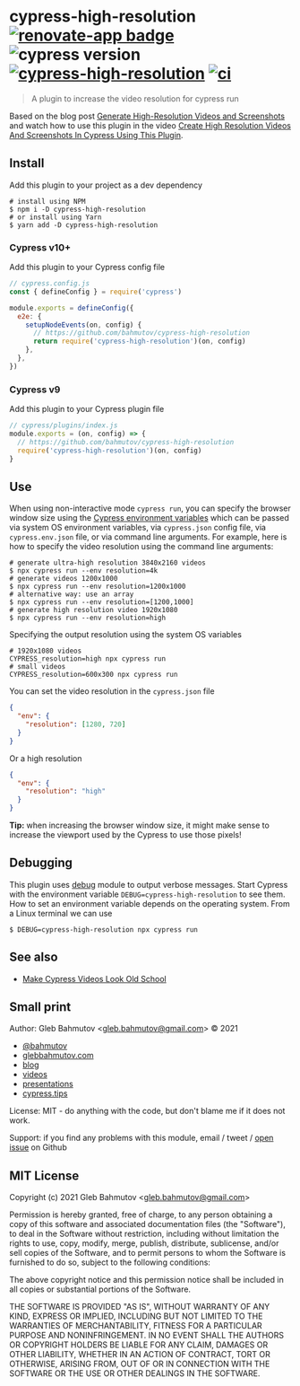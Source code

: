 # cypress-high-resolution [![renovate-app badge][renovate-badge]][renovate-app] ![cypress version](https://img.shields.io/badge/cypress-11.0.1-brightgreen) [![cypress-high-resolution](https://img.shields.io/endpoint?url=https://dashboard.cypress.io/badge/simple/e44x4z/main&style=flat&logo=cypress)](https://dashboard.cypress.io/projects/e44x4z/runs) [![ci](https://github.com/bahmutov/cypress-high-resolution/actions/workflows/ci.yml/badge.svg?branch=main&event=push)](https://github.com/bahmutov/cypress-high-resolution/actions/workflows/ci.yml)

> A plugin to increase the video resolution for cypress run

Based on the blog post [Generate High-Resolution Videos and Screenshots](https://www.cypress.io/blog/2021/03/01/generate-high-resolution-videos-and-screenshots/) and watch how to use this plugin in the video [Create High Resolution Videos And Screenshots In Cypress Using This Plugin](https://youtu.be/jAU4dLRXVIA).

## Install

Add this plugin to your project as a dev dependency

```
# install using NPM
$ npm i -D cypress-high-resolution
# or install using Yarn
$ yarn add -D cypress-high-resolution
```

### Cypress v10+

Add this plugin to your Cypress config file

```js
// cypress.config.js
const { defineConfig } = require('cypress')

module.exports = defineConfig({
  e2e: {
    setupNodeEvents(on, config) {
      // https://github.com/bahmutov/cypress-high-resolution
      return require('cypress-high-resolution')(on, config)
    },
  },
})
```

### Cypress v9

Add this plugin to your Cypress plugin file

```js
// cypress/plugins/index.js
module.exports = (on, config) => {
  // https://github.com/bahmutov/cypress-high-resolution
  require('cypress-high-resolution')(on, config)
}
```

## Use

When using non-interactive mode `cypress run`, you can specify the browser window size using the [Cypress environment variables](https://on.cypress.io/environment-variables) which can be passed via system OS environment variables, via `cypress.json` config file, via `cypress.env.json` file, or via command line arguments. For example, here is how to specify the video resolution using the command line arguments:

```
# generate ultra-high resolution 3840x2160 videos
$ npx cypress run --env resolution=4k
# generate videos 1200x1000
$ npx cypress run --env resolution=1200x1000
# alternative way: use an array
$ npx cypress run --env resolution=[1200,1000]
# generate high resolution video 1920x1080
$ npx cypress run --env resolution=high
```

Specifying the output resolution using the system OS variables

```
# 1920x1080 videos
CYPRESS_resolution=high npx cypress run
# small videos
CYPRESS_resolution=600x300 npx cypress run
```

You can set the video resolution in the `cypress.json` file

```json
{
  "env": {
    "resolution": [1280, 720]
  }
}
```

Or a high resolution

```json
{
  "env": {
    "resolution": "high"
  }
}
```

**Tip:** when increasing the browser window size, it might make sense to increase the viewport used by the Cypress to use those pixels!

## Debugging

This plugin uses [debug](https://github.com/visionmedia/debug#readme) module to output verbose messages. Start Cypress with the environment variable `DEBUG=cypress-high-resolution` to see them. How to set an environment variable depends on the operating system. From a Linux terminal we can use

```shell
$ DEBUG=cypress-high-resolution npx cypress run
```

## See also

- [Make Cypress Videos Look Old School](https://www.cypress.io/blog/2021/04/01/make-cypress-videos-look-old-school/)

## Small print

Author: Gleb Bahmutov &lt;gleb.bahmutov@gmail.com&gt; &copy; 2021

- [@bahmutov](https://twitter.com/bahmutov)
- [glebbahmutov.com](https://glebbahmutov.com)
- [blog](https://glebbahmutov.com/blog)
- [videos](https://www.youtube.com/glebbahmutov)
- [presentations](https://slides.com/bahmutov)
- [cypress.tips](https://cypress.tips)

License: MIT - do anything with the code, but don't blame me if it does not work.

Support: if you find any problems with this module, email / tweet /
[open issue](https://github.com/bahmutov/cypress-high-resolution/issues) on Github

## MIT License

Copyright (c) 2021 Gleb Bahmutov &lt;gleb.bahmutov@gmail.com&gt;

Permission is hereby granted, free of charge, to any person
obtaining a copy of this software and associated documentation
files (the "Software"), to deal in the Software without
restriction, including without limitation the rights to use,
copy, modify, merge, publish, distribute, sublicense, and/or sell
copies of the Software, and to permit persons to whom the
Software is furnished to do so, subject to the following
conditions:

The above copyright notice and this permission notice shall be
included in all copies or substantial portions of the Software.

THE SOFTWARE IS PROVIDED "AS IS", WITHOUT WARRANTY OF ANY KIND,
EXPRESS OR IMPLIED, INCLUDING BUT NOT LIMITED TO THE WARRANTIES
OF MERCHANTABILITY, FITNESS FOR A PARTICULAR PURPOSE AND
NONINFRINGEMENT. IN NO EVENT SHALL THE AUTHORS OR COPYRIGHT
HOLDERS BE LIABLE FOR ANY CLAIM, DAMAGES OR OTHER LIABILITY,
WHETHER IN AN ACTION OF CONTRACT, TORT OR OTHERWISE, ARISING
FROM, OUT OF OR IN CONNECTION WITH THE SOFTWARE OR THE USE OR
OTHER DEALINGS IN THE SOFTWARE.

[renovate-badge]: https://img.shields.io/badge/renovate-app-blue.svg
[renovate-app]: https://renovateapp.com/
